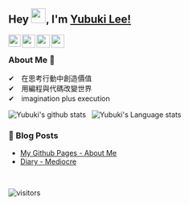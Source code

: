 <!--
### Hi there 👋
**hauchenglee/hauchenglee** is a ✨ _special_ ✨ repository because its `README.md` (this file) appears on your GitHub profile.

Here are some ideas to get you started:

- 🔭 I’m currently working on ...
- 🌱 I’m currently learning ...
- 👯 I’m looking to collaborate on ...
- 🤔 I’m looking for help with ...
- 💬 Ask me about ...
- 📫 How to reach me: ...
- 😄 Pronouns: ...
- ⚡ Fun fact: ...
-->

## Hey <img src="https://github.com/TheDudeThatCode/TheDudeThatCode/blob/master/Assets/Hi.gif" width="29px">, I'm [Yubuki Lee!](https://www.linkedin.com/in/hauchenglee/)
<!--
**isupersky/isupersky** is a ✨ _special_ ✨ repository because its `README.md` (this file) appears on your GitHub profile.

Here are some ideas to get you started:

- 🔭 I’m currently working on ...
- 🌱 I’m currently learning ...
- 👯 I’m looking to collaborate on ...
- 🤔 I’m looking for help with ...
- 💬 Ask me about ...
- 📫 How to reach me: ...
- 😄 Pronouns: ...
- ⚡ Fun fact: ...
-->


<a href="https://www.linkedin.com/in/hauchenglee/">
  <img align="left" width="24px" src="https://cdn.jsdelivr.net/npm/simple-icons@v3/icons/linkedin.svg"  />
</a>
<a href="https://www.facebook.com/hauchenglee/">
  <img align="left" width="26px" src="https://cdn.jsdelivr.net/npm/simple-icons@v3/icons/facebook.svg" />
</a>
<a href="mailto:hauchenglee@gmail.com">
  <img align="left" width="26px" src="https://cdn.jsdelivr.net/npm/simple-icons@v3/icons/gmail.svg" />
</a>
<a href="https://www.youtube.com/channel/UChzk9lcn5fqorE5m03PFPLg">
  <img align="left" width="26px" src="https://cdn.jsdelivr.net/npm/simple-icons@v3/icons/youtube.svg" />
</a>

<br />

### About Me 🚀
✔　在思考行動中創造價值<br>
✔　用編程與代碼改變世界<br>
✔　imagination plus execution

![Yubuki's github stats](https://github-readme-stats.vercel.app/api?username=hauchenglee&show_icons=true&hide_border=true)&nbsp;&nbsp;
![Yubuki's Language stats](https://github-readme-stats-eight-theta.vercel.app/api/top-langs/?username=hauchenglee&layout=compact&langs_count=8&hide_border=true)
<br />


### 📕 Blog Posts
- [My Github Pages - About Me](https://www.hauchenglee.com/about)
- [Diary - Mediocre](https://www.hauchenglee.com/blog/2020/10/17/diary-mediocre.html)
<br/>

![visitors](https://visitor-badge.laobi.icu/badge?page_id=hauchenglee.hauchenglee)

